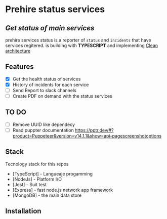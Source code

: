# Prehire status services
## _Get status of main services_

prehire services status is a reporter of `status` and `incidents` that have services regitered.
is building with **TYPESCRIPT** and implementing [Clean architecture](https://blog.cleancoder.com/uncle-bob/2012/08/13/the-clean-architecture.html)

## Features

- [x]  Get the health status of services
- [x] History of incidents for each service
- [ ] Send Report to slack channels
- [ ] Create PDF on demand with the status services

## TO DO
- [ ] Remove UUID like dependecy
- [ ] Read puppter documentation https://pptr.dev/#?product=Puppeteer&version=v14.1.1&show=api-pagescreenshotoptions

## Stack

Tecnology stack for this repos

- [TypeScript] - Langueaje progamming
- [NodeJs] - Platform I/O
- [Jest] - Suit test
- [Express] - fast node.js network app framework
- [MongoDB] - the main data store

## Installation

